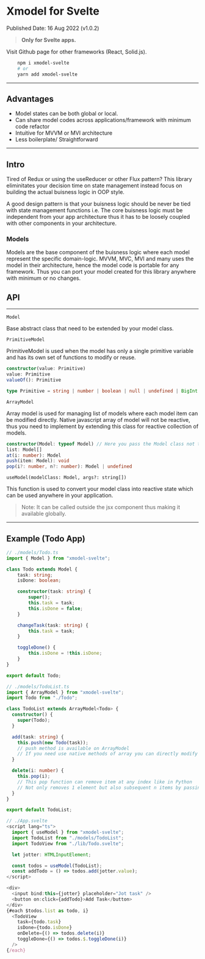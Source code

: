 # Xmodel for Svelte
Published Date: 16 Aug 2022 (v1.0.2)

> **Only for Svelte apps.**

Visit Github page for other frameworks (React, Solid.js).

```bash
    npm i xmodel-svelte
    # or 
    yarn add xmodel-svelte
```
---
## Advantages
-  Model states can be both global or local.
-  Can share model codes across applications/framework with minimum code refactor
-  Intuitive for MVVM or MVI architecture
-  Less boilerplate/ Straightforward
---
## Intro

Tired of Redux or using the useReducer or other Flux pattern? This library eliminitates your decision time on state management instead focus on building the actual buisness logic in OOP style.

A good design pattern is that your buisness logic should be never be tied with state management functions i.e. The core buisness logic must be independent from your app architecture thus it has to be loosely coupled with other components in your architecture.

### Models

Models are the base component of the buisness logic where each model represent the specific domain-logic. MVVM, MVC, MVI and many uses the model in their architecture, hence the model code is portable for any framework. Thus you can port your model created for this library anywhere with minimum or no changes.  

## API
---
`Model`

Base abstract class that need to be extended by your model class.

`PrimitiveModel`

PrimitiveModel is used when the model has only a single primitive variable and has its own set of functions to modify or reuse.

```typescript
constructor(value: Primitive)
value: Primitive
valueOf(): Primitive

type Primitive = string | number | boolean | null | undefined | BigInt | Symbol
```

`ArrayModel`

Array model is used for managing list of models where each model item can be modified directly. Native javascript array of model will not be reactive, thus you need to implement by extending this class for reactive collection of models.

```typescript
constructor(Model: typeof Model) // Here you pass the Model class not the instance
list: Model[]
at(i: number): Model
push(item: Model): void
pop(i?: number, n?: number): Model | undefined 
```

`useModel(modelClass: Model, args?: string[])`

This function is used to convert your model class into reactive state which can be used anywhere in your application.

> Note: It can be called outside the jsx component thus making it available globally.

---
## Example (Todo App)

```typescript
// ./models/Todo.ts
import { Model } from "xmodel-svelte";

class Todo extends Model {
    task: string;
    isDone: boolean;

    constructor(task: string) {
        super();
        this.task = task;
        this.isDone = false;
    }

    changeTask(task: string) {
        this.task = task;
    }

    toggleDone() {
        this.isDone = !this.isDone;
    }
}

export default Todo;

```

```typescript
// ./models/TodoList.ts
import { ArrayModel } from "xmodel-svelte";
import Todo from "./Todo";

class TodoList extends ArrayModel<Todo> {
  constructor() {
    super(Todo);
  }

  add(task: string) {
    this.push(new Todo(task));
    // push method is available on ArrayModel
    // If you need use native methods of array you can directly modify on this.list
  }

  delete(i: number) {
    this.pop(i);
    // This pop function can remove item at any index like in Python
    // Not only removes 1 element but also subsequent n items by passing it as second arg.
  }
}

export default TodoList;
```

```typescript
// ./App.svelte
<script lang="ts">
  import { useModel } from "xmodel-svelte";
  import TodoList from "./models/TodoList";
  import TodoView from "./lib/Todo.svelte";

  let jotter: HTMLInputElement;

  const todos = useModel(TodoList);
  const addTodo = () => todos.add(jotter.value);
</script>

<div>
  <input bind:this={jotter} placeholder="Jot task" />
  <button on:click={addTodo}>Add Task</button>
</div>
{#each $todos.list as todo, i}
  <TodoView
    task={todo.task}
    isDone={todo.isDone}
    onDelete={() => todos.delete(i)}
    toggleDone={() => todos.$.toggleDone(i)}
  />
{/each}
```